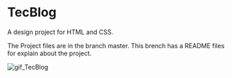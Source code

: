 # TecBlog
A design project for HTML and CSS.

The Project files are in the branch master. This brench has a README files for explain about the project.


![gif_TecBlog](https://user-images.githubusercontent.com/77403817/166156150-3deddd2e-5db5-4344-8c66-556ecdab2a89.gif)
